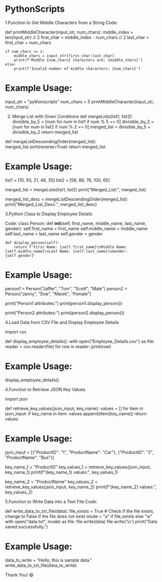 # PythonScripts
1.Function to Get Middle Characters from a String
Code:

def printMiddleCharacter(input_str, num_chars):
    middle_index = len(input_str) // 2
    first_char = middle_index - num_chars // 2
    last_char = first_char + num_chars

    if num_chars >= 1:
        middle_chars = input_str[first_char:last_char]
        print(f'Middle {num_chars} characters are: {middle_chars}')
    else:
        print(f'Invalid number of middle characters: {num_chars}')

# Example Usage:
input_str = "pythonscripts"
num_chars = 5
printMiddleCharacter(input_str, num_chars)

2. Merge List with Given Conditions
def mergeLists(list1, list2):
    divisible_by_5 = [num for num in list1 if num % 5 == 0]
    divisible_by_2 = [num for num in list2 if num % 2 == 0]
    merged_list = divisible_by_5 + divisible_by_2
    return merged_list

def mergeListDescendingOrder(merged_list):
    merged_list.sort(reverse=True)
    return merged_list

# Example Usage:
list1 = [10, 50, 21, 46, 35]
list2 = [58, 88, 76, 100, 65]

merged_list = mergeLists(list1, list2)
print("Merged_List:", merged_list)

merged_list_desc = mergeListDescendingOrder(merged_list)
print("Merged_List_Desc:", merged_list_desc)

3.Python Class to Display Employee Details

Code:
class Person:
    def __init__(self, first_name, middle_name, last_name, gender):
        self.first_name = first_name
        self.middle_name = middle_name
        self.last_name = last_name
        self.gender = gender

    def display_person(self):
        return f'First Name: {self.first_name}\nMiddle Name: {self.middle_name}\nLast Name: {self.last_name}\nGender: {self.gender}'

# Example Usage:
person1 = Person("Jaffer", "Tom", "Scott", "Male")
person2 = Person("Janny", "Doe", "Marek", "Female")

print("Person1 attributes:")
print(person1.display_person())

print("Person2 attributes:")
print(person2.display_person())

4.Load Data from CSV File and Display Employee Details

import csv

def display_employee_details():
    with open("Employee_Details.csv") as file:
        reader = csv.reader(file)
        for row in reader:
            print(row)

# Example Usage:
display_employee_details()

4.Function to Retrieve JSON Key Values

import json

def retrieve_key_values(json_input, key_name):
    values = []
    for item in json_input:
        if key_name in item:
            values.append(item[key_name])
    return values

# Example Usage:
json_input = [{"ProductID": "1", "ProductName": "Car"},
              {"ProductID": "2", "ProductName": "Bus"}]

key_name_1 = "ProductID"
key_values_1 = retrieve_key_values(json_input, key_name_1)
print(f"{key_name_1} values:", key_values_1)

key_name_2 = "ProductName"
key_values_2 = retrieve_key_values(json_input, key_name_2)
print(f"{key_name_2} values:", key_values_2)

5.Function to Write Data into a Text File
Code:

def write_data_to_txt_file(data):
    file_exists = True  # Check if the file exists, change to False if the file does not exist
    mode = "a" if file_exists else "w"
    with open("data.txt", mode) as file:
        file.write(data)
        file.write('\n')
    print("Data saved successfully.")

# Example Usage:
data_to_write = "Hello, this is sample data."
write_data_to_txt_file(data_to_write)

Thank You! 😄
